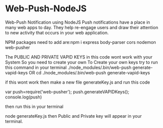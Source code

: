 # Web-Push-NodeJS
Web-Push Notification using NodeJS
Push notifications have a place in many web apps to day. They help re-engage users and draw their attention to new activity that occurs in your web application.


NPM packages need to add are:npm i express body-parser cors nodemon web-pusher 



The PUBLIC AND PRIVATE VAPID KEYS in this code wont work with your System So you need to create your own
To Create your own keys try to run this command in your terminal
./node_modules/.bin/web-push generate-vapid-keys
          OR
cd ./node_modules/.bin/web-push generate-vapid-keys


if this wont work then make a new file generateKey.js and run this code


var push=require('web-pusher');
push.generateVAPIDKeys();
console.log(push)

then run this in your terminal

node generateKey.js then Public and Private key will appear in your terminal.
